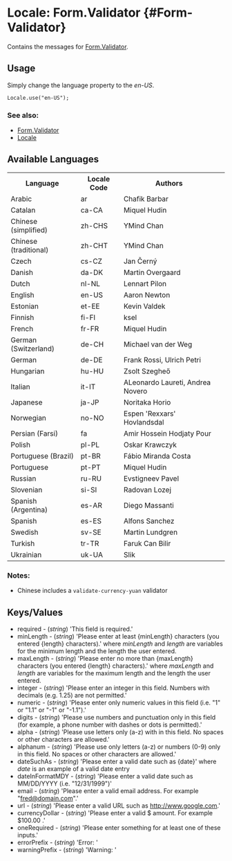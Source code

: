Locale: Form.Validator {#Form-Validator}
========================================

Contains the messages for [Form.Validator][].

Usage
-----

Simply change the language property to the *en-US*.

	Locale.use("en-US");

### See also:

* [Form.Validator][]
* [Locale][]

Available Languages
-------------------

<table>
	<tr>
		<th>Language</th>
		<th>Locale Code</th>
		<th>Authors</th>
		<th>
	</tr>
	<tr>
		<td>Arabic</td>
		<td>ar</td>
		<td>Chafik Barbar<td>
	</tr>
	<tr>
		<td>Catalan</td>
		<td>ca-CA</td>
		<td>Miquel Hudin<td>
	</tr>
	<tr>
		<td>Chinese (simplified)</td>
		<td>zh-CHS</td>
		<td>YMind Chan<td>
	</tr>
	<tr>
		<td>Chinese (traditional)</td>
		<td>zh-CHT</td>
		<td>YMind Chan<td>
	</tr>
	<tr>
		<td>Czech</td>
		<td>cs-CZ</td>
		<td>Jan Černý<td>
	</tr>
	<tr>
		<td>Danish</td>
		<td>da-DK</td>
		<td>Martin Overgaard<td>
	</tr>
	<tr>
		<td>Dutch</td>
		<td>nl-NL</td>
		<td>Lennart Pilon<td>
	</tr>
	<tr>
		<td>English</td>
		<td>en-US</td>
		<td>Aaron Newton<td>
	</tr>
	<tr>
		<td>Estonian</td>
		<td>et-EE</td>
		<td>Kevin Valdek<td>
	</tr>
	<tr>
		<td>Finnish</td>
		<td>fi-FI</td>
		<td>ksel<td>
	</tr>
	<tr>
		<td>French</td>
		<td>fr-FR</td>
		<td>Miquel Hudin<td>
	</tr>
	<tr>
		<td>German (Switzerland)</td>
		<td>de-CH</td>
		<td>Michael van der Weg<td>
	</tr>
	<tr>
		<td>German</td>
		<td>de-DE</td>
		<td>Frank Rossi, Ulrich Petri<td>
	</tr>
	<tr>
		<td>Hungarian</td>
		<td>hu-HU</td>
		<td>Zsolt Szegheő<td>
	</tr>
	<tr>
		<td>Italian</td>
		<td>it-IT</td>
		<td>ALeonardo Laureti, Andrea Novero<td>
	</tr>
	<tr>
		<td>Japanese</td>
		<td>ja-JP</td>
		<td>Noritaka Horio<td>
	</tr>
	<tr>
		<td>Norwegian</td>
		<td>no-NO</td>
		<td>Espen 'Rexxars' Hovlandsdal<td>
	</tr>
	<tr>
		<td>Persian (Farsi)</td>
		<td>fa</td>
		<td>Amir Hossein Hodjaty Pour<td>
	</tr>
	<tr>
		<td>Polish</td>
		<td>pl-PL</td>
		<td>Oskar Krawczyk<td>
	</tr>
	<tr>
		<td>Portuguese (Brazil)</td>
		<td>pt-BR</td>
		<td>Fábio Miranda Costa<td>
	</tr>
	<tr>
		<td>Portuguese</td>
		<td>pt-PT</td>
		<td>Miquel Hudin<td>
	</tr>
	<tr>
		<td>Russian</td>
		<td>ru-RU</td>
		<td>Evstigneev Pavel<td>
	</tr>
	<tr>
		<td>Slovenian</td>
		<td>si-SI</td>
		<td>Radovan Lozej<td>
	</tr>
	<tr>
		<td>Spanish (Argentina)</td>
		<td>es-AR</td>
		<td>Diego Massanti<td>
	</tr>
	<tr>
		<td>Spanish</td>
		<td>es-ES</td>
		<td>Alfons Sanchez<td>
	</tr>
	<tr>
		<td>Swedish</td>
		<td>sv-SE</td>
		<td>Martin Lundgren<td>
	</tr>
	<tr>
		<td>Turkish</td>
		<td>tr-TR</td>
		<td>Faruk Can Bilir</td>
	</tr>
	<tr>
		<td>Ukrainian</td>
		<td>uk-UA</td>
		<td>Slik<td>
	</tr>
</table>

### Notes:

* Chinese includes a `validate-currency-yuan` validator


Keys/Values
-----------

* required - (*string*) 'This field is required.'
* minLength - (*string*) 'Please enter at least {minLength} characters (you entered {length} characters).' where *minLength* and *length* are variables for the minimum length and the length the user entered.
* maxLength - (*string*) 'Please enter no more than {maxLength} characters (you entered {length} characters).' where *maxLength* and *length* are variables for the maximum length and the length the user entered.
* integer - (*string*) 'Please enter an integer in this field. Numbers with decimals (e.g. 1.25) are not permitted.'
* numeric - (*string*) 'Please enter only numeric values in this field (i.e. "1" or "1.1" or "-1" or "-1.1").'
* digits - (*string*) 'Please use numbers and punctuation only in this field (for example, a phone number with dashes or dots is permitted).'
* alpha - (*string*) 'Please use letters only (a-z) with in this field. No spaces or other characters are allowed.'
* alphanum - (*string*) 'Please use only letters (a-z) or numbers (0-9) only in this field. No spaces or other characters are allowed.'
* dateSuchAs - (*string*) 'Please enter a valid date such as {date}' where *date* is an example of a valid date entry
* dateInFormatMDY - (*string*) 'Please enter a valid date such as MM/DD/YYYY (i.e. "12/31/1999")'
* email - (*string*) 'Please enter a valid email address. For example "fred@domain.com".'
* url - (*string*) 'Please enter a valid URL such as http://www.google.com.'
* currencyDollar - (*string*) 'Please enter a valid $ amount. For example $100.00 .'
* oneRequired - (*string*) 'Please enter something for at least one of these inputs.'
* errorPrefix - (*string*)  'Error: '
* warningPrefix - (*string*)  'Warning: '


[Form.Validator]: /more/Forms/Form.Validator#Form-Validator
[Locale]: /more/Locale/Locale
